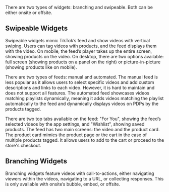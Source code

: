 There are two types of widgets: branching and swipeable. Both can be either onsite or offsite.

## Swipeable Widgets

Swipeable widgets mimic TikTok’s feed and show videos with vertical swiping. Users can tag videos with products, and the feed displays them with the video. On mobile, the feed’s player takes up the entire screen, showing products on the video. On desktop, there are two options available: full screen (showing products on a panel on the right) or picture-in-picture (showing products like on mobile).

There are two types of feeds: manual and automated. The manual feed is less popular as it allows users to select specific videos and add custom descriptions and links to each video. However, it is hard to maintain and does not support all features. The automated feed showcases videos matching playlists dynamically, meaning it adds videos matching the playlist automatically to the feed and dynamically displays videos on PDPs by the products tagged.

There are two top tabs available on the feed: "For You", showing the feed’s selected videos by the app settings, and "Wishlist", showing saved products. The feed has two main screens: the video and the product card. The product card mimics the product page or the cart in the case of multiple products tagged. It allows users to add to the cart or proceed to the store's checkout.

## Branching Widgets

Branching widgets feature videos with call-to-actions, either navigating viewers within the videos, navigating to a URL, or collecting responses. This is only available with onsite’s bubble, embed, or offsite.